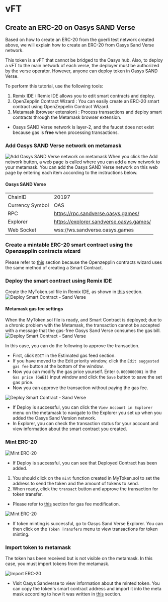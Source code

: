 # vFT

## Create an ERC-20 on Oasys SAND Verse
Based on how to create an ERC-20 from the goerli test network created above, we will explain how to create an ERC-20 from Oasys Sand Verse network.

This token is a vFT that cannot be bridged to the Oasys hub.
Also, to deploy a vFT to the main network of each verse, the deployer must be authorized by the verse operator.
However, anyone can deploy token in Oasys SAND Verse.

To perform this tutorial, use the following tools:
1. Remix IDE : Remix IDE allows you to edit smart contracts and deploy.
2. OpenZepplin Contract Wizard : You can easily create an ERC-20 smart contract using OpenZeppelin Contract Wizard.
3. Metamask (browser extension) : Process transactions and deploy smart contracts through the Metamask browser extension.
* Oasys SAND Verse network is layer-2, and the faucet does not exist because gas is **free** when processing transactions.

### Add Oasys SAND Verse network on metamask
![Add Oasys SAND Verse network on metamask](/img/docs/techdocs/smart-contract/add-network-1.png)
When you click the Add network button, a web page is called where you can add a new network to your metamask. You can add the Oasys SAND Verse network on this web page by entering each item according to the instructions below.

#### Oasys SAND Verse
|                 |                                            |
|-----------------|--------------------------------------------|
| ChainID         | 20197                                      |
| Currency Symbol | OAS                                        |
| RPC             | https://rpc.sandverse.oasys.games/         |
| Explorer        | https://explorer.sandverse.oasys.games/    |
| Web Socket      | wss://ws.sandverse.oasys.games             |

### Create a mintable ERC-20 smart contract using the Openzepplin contracts wizard
Please refer to [this](#create-a-mintable-erc-20-smart-contract-using-the-openzepplin-contracts-wizard) section because the Openzepplin contracts wizard uses the same method of creating a Smart Contract.

### Deploy the smart contract using Remix IDE
Create the MyToken.sol file in Remix IDE, as shown in [this](#deploy-the-smart-contract-using-remix-ide) section.
![Deploy Smart Contract - Sand Verse](/img/docs/techdocs/smart-contract/deploy-contract-sandverse-1.png)


#### Metamask gas fee settings
When the MyToken.sol file is ready, and Smart Contract is deployed; due to a chronic problem with the Metamask, the transaction cannot be accepted with a message that the gas-free Oasys Sand Verse consumes the gas bill.
![Deploy Smart Contract - Sand Verse](/img/docs/techdocs/smart-contract/deploy-contract-sandverse-2.png)

In this case, you can do the following to approve the transaction.
- First, click `EDIT` in the Estimated gas feed section.
- If you have moved to the Edit priority window, click the `Edit suggested gas fee` button at the bottom of the window.
- Now you can modify the gas price yourself. Enter `0.0000000001` in the `Gas price (GWEI)` input window and click the `Save` button to save the set gas price.
- Now you can approve the transaction without paying the gas fee.

![Deploy Smart Contract - Sand Verse](/img/docs/techdocs/smart-contract/deploy-contract-sandverse-3.png)
- If Deploy is successful, you can click the `View Account in Explorer` menu on the metamask to navigate to the Explorer you set up when you added the Oasys Sand Version network.
- In Explorer, you can check the transaction status for your account and view information about the smart contract you created.

### Mint ERC-20
![Mint ERC-20](/img/docs/techdocs/smart-contract/mint-erc20-token-sandverse-1.png)
- If Deploy is successful, you can see that Deployed Contract has been added.

1. You should click on the `mint` function created in MyToken.sol to set the address to send the token and the amount of tokens to send.
2. When ready, click the `transact` button and approve the transaction for token transfer.

* Please refer to [this](#metamask-gas-fee-settings) section for gas fee modification.

![Mint ERC-20](/img/docs/techdocs/smart-contract/mint-erc20-token-sandverse-2.png)
- If token minting is successful, go to Oasys Sand Verse Explorer. You can then click on the `Token Transfers` menu to view transactions for token minting.

### Import token to metamask
The token has been received but is not visible on the metamask. In this case, you must import tokens from the metamask.

![Import ERC-20](/img/docs/techdocs/smart-contract/import-token-sandverse-1.png)
- Visit Oasys Sandverse to view information about the minted token. You can copy the token's smart contract address and import it into the meta mask according to how it was written in [this](#import-token-to-metamask) section.